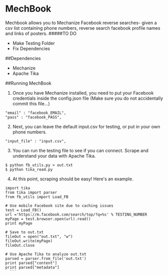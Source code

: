 # MechBook
Mechbook allows you to Mechanize Facebook reverse searches- given a csv list containing phone numbers, reverse search facebook profile names and links of posters.
#####TO DO
- Make Testing Folder
- Fix Dependencies

##Dependencies
- Mechanize
- Apache Tika

##Running MechBook
1. Once you have Mechanize installed, you need to put your Facebook credentials inside the config.json file (Make sure you do not accidentally commit this file...) 

  ```
  "email" : "facebook_EMAIL",
  "pass" : "facebook_PASS",
  ```
2. Next, you can leave the default input.csv for testing, or put in your own phone numbers.  
  ```
  "input_file" : "input.csv",
  ```

3. You can run the testing file to see if you can connect. Scrape and understand your data with Apache Tika.
  ```
  $ python fb_utils.py > out.txt
  $ python tika_read.py
  ```
  
4. At this point, scraping should be easy! Here's an example.  
  ```
import tika
from tika import parser
from fb_utils import Load_FB

# Use mobile Facebook site due to caching issues
test = Load_FB()
url ='https://m.facebook.com/search/top/?q=%s' % TESTING_NUMBER
myPage = test.browser.open(url).read()
print myPage

# Save to out.txt
fileOut = open("out.txt", "w")
fileOut.write(myPage)	
fileOut.close

# Use Apache Tika to analyze out.txt
parsed = parser.from_file('out.txt')
print parsed["content"]
print parsed["metadata"]
	```
